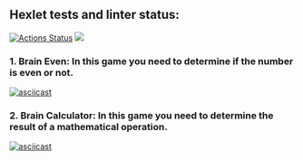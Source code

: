 ## Hexlet tests and linter status:
[![Actions Status](https://github.com/chickenzombie/frontend-project-lvl1/workflows/hexlet-check/badge.svg)](https://github.com/chickenzombie/frontend-project-lvl1/actions) <a href="https://codeclimate.com/github/codeclimate/codeclimate/maintainability"><img src="https://api.codeclimate.com/v1/badges/a99a88d28ad37a79dbf6/maintainability" /></a>

### 1. Brain Even: In this game you need to determine if the number is even or not.
[![asciicast](https://asciinema.org/a/499904.svg)](https://asciinema.org/a/499904)
### 2. Brain Calculator: In this game you need to determine the result of a mathematical operation.
[![asciicast](https://asciinema.org/a/501733.svg)](https://asciinema.org/a/501733)
